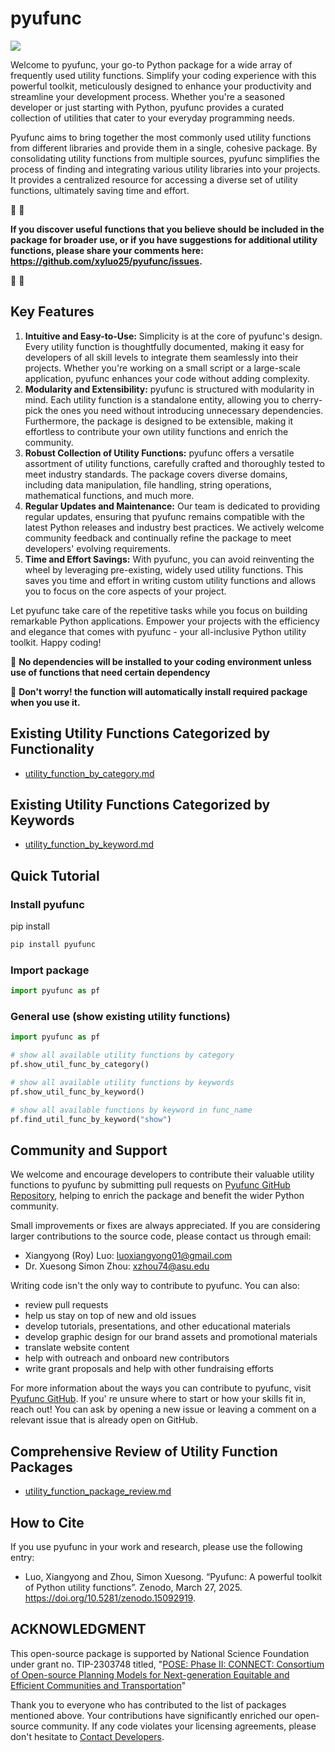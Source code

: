 # pyufunc

<img src="https://github.com/xyluo25/pyufunc/blob/main/docs/static/img/pyufunc_icon.jpg" >

Welcome to pyufunc, your go-to Python package for a wide array of frequently used utility functions. Simplify your coding experience with this powerful toolkit, meticulously designed to enhance your productivity and streamline your development process. Whether you're a seasoned developer or just starting with Python, pyufunc provides a curated collection of utilities that cater to your everyday programming needs.

Pyufunc aims to bring together the most commonly used utility functions from different libraries and provide them in a single, cohesive package. By consolidating utility functions from multiple sources, pyufunc simplifies the process of finding and integrating various utility libraries into your projects. It provides a centralized resource for accessing a diverse set of utility functions, ultimately saving time and effort.

🎉️ 🎉️

**If you discover useful functions that you believe should be included in the package for broader use, or if you have suggestions for additional utility functions, please share your comments here: https://github.com/xyluo25/pyufunc/issues.**

🎉️ 🎉️

## Key Features

1. **Intuitive and Easy-to-Use:** Simplicity is at the core of pyufunc's design. Every utility function is thoughtfully documented, making it easy for developers of all skill levels to integrate them seamlessly into their projects. Whether you're working on a small script or a large-scale application, pyufunc enhances your code without adding complexity.
2. **Modularity and Extensibility:** pyufunc is structured with modularity in mind. Each utility function is a standalone entity, allowing you to cherry-pick the ones you need without introducing unnecessary dependencies. Furthermore, the package is designed to be extensible, making it effortless to contribute your own utility functions and enrich the community.
3. **Robust Collection of Utility Functions:** pyufunc offers a versatile assortment of utility functions, carefully crafted and thoroughly tested to meet industry standards. The package covers diverse domains, including data manipulation, file handling, string operations, mathematical functions, and much more.
4. **Regular Updates and Maintenance:** Our team is dedicated to providing regular updates, ensuring that pyufunc remains compatible with the latest Python releases and industry best practices. We actively welcome community feedback and continually refine the package to meet developers' evolving requirements.
5. **Time and Effort Savings:** With pyufunc, you can avoid reinventing the wheel by leveraging pre-existing, widely used utility functions. This saves you time and effort in writing custom utility functions and allows you to focus on the core aspects of your project.

Let pyufunc take care of the repetitive tasks while you focus on building remarkable Python applications. Empower your projects with the efficiency and elegance that comes with pyufunc - your all-inclusive Python utility toolkit. Happy coding!

🚀️ **No dependencies will be installed to your coding environment unless use of functions that need certain dependency**

🚀️ **Don't worry! the function will automatically install required package when you use it.**

## Existing Utility Functions Categorized by Functionality

- [utility_function_by_category.md](https://github.com/xyluo25/pyufunc/blob/main/docs/md_files/utility_function_by_category.md)

## Existing Utility Functions Categorized by Keywords

- [utility_function_by_keyword.md](https://github.com/xyluo25/pyufunc/blob/main/docs/md_files/utility_function_by_keyword.md)

## Quick Tutorial

### Install pyufunc

pip install

```python
pip install pyufunc
```

### Import package

```python
import pyufunc as pf
```

### General use (show existing utility functions)

```python
import pyufunc as pf

# show all available utility functions by category
pf.show_util_func_by_category()

# show all available utility functions by keywords
pf.show_util_func_by_keyword()

# show all available functions by keyword in func_name
pf.find_util_func_by_keyword("show")

```

## Community and Support

We welcome and encourage developers to contribute their valuable utility functions to pyufunc by submitting pull requests on [Pyufunc GitHub Repository](https://github.com/xyluo25/pyufunc), helping to enrich the package and benefit the wider Python community.

Small improvements or fixes are always appreciated. If you are considering larger contributions to the source code, please contact us through email:

- Xiangyong (Roy) Luo: [luoxiangyong01@gmail.com](mailto:luoxiangyong01@gmail.com)
- Dr. Xuesong Simon Zhou: [xzhou74@asu.edu](mailto:xzhou74@asu.edu)

Writing code isn't the only way to contribute to pyufunc. You can also:

- review pull requests
- help us stay on top of new and old issues
- develop tutorials, presentations, and other educational materials
- develop graphic design for our brand assets and promotional materials
- translate website content
- help with outreach and onboard new contributors
- write grant proposals and help with other fundraising efforts

For more information about the ways you can contribute to pyufunc, visit [Pyufunc GitHub](https://github.com/xyluo25/pyufunc). If you' re unsure where to start or how your skills fit in, reach out! You can ask by opening a new issue or leaving a comment on a relevant issue that is already open on GitHub.

## Comprehensive Review of Utility Function Packages

- [utility_function_package_review.md](https://github.com/xyluo25/pyufunc/blob/main/docs/md_files/utility_function_pkg_review.md)

## How to Cite

If you use pyufunc in your work and research, please use the following entry:

- Luo, Xiangyong and Zhou, Simon Xuesong. “Pyufunc: A powerful toolkit of Python utility functions”. Zenodo, March 27, 2025. https://doi.org/10.5281/zenodo.15092919.

## ACKNOWLEDGMENT

This open-source package is supported by National Science Foundation under grant no. TIP-2303748 titled, "[POSE: Phase II: CONNECT: Consortium of Open-source Planning Models for Next-generation Equitable and Efficient Communities and Transportation](https://www.nsf.gov/awardsearch/showAward?AWD_ID=2303748&HistoricalAwards=false)"

Thank you to everyone who has contributed to the list of packages mentioned above. Your contributions have significantly enriched our open-source community. If any code violates your licensing agreements, please don't hesitate to [Contact Developers](mailto:luoxiangyong01@gmail.com).
